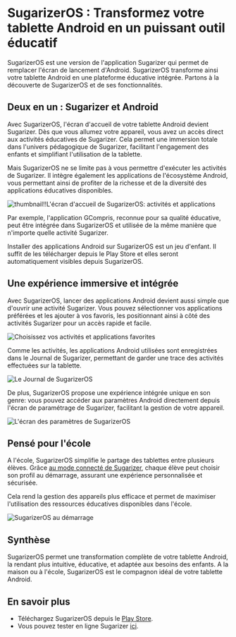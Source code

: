 # SugarizerOS : Transformez votre tablette Android en un puissant outil éducatif

SugarizerOS est une version de l'application Sugarizer qui permet de remplacer l'écran de lancement d'Android. SugarizerOS transforme ainsi votre tablette Android en une plateforme éducative intégrée. Partons à la découverte de SugarizerOS et de ses fonctionnalités.

## Deux en un : Sugarizer et Android

Avec SugarizerOS, l'écran d'accueil de votre tablette Android devient Sugarizer. Dès que vous allumez votre appareil, vous avez un accès direct aux activités éducatives de Sugarizer. Cela permet une immersion totale dans l'univers pédagogique de Sugarizer, facilitant l'engagement des enfants et simplifiant l'utilisation de la tablette.

Mais SugarizerOS ne se limite pas à vous permettre d'exécuter les activités de Sugarizer. Il intègre également les applications de l'écosystème Android, vous permettant ainsi de profiter de la richesse et de la diversité des applications éducatives disponibles. 

![thumbnail!!L'écran d'accueil de SugarizerOS: activités et applications](images/sugarizeros_home.jpg)

Par exemple, l'application GCompris, reconnue pour sa qualité éducative, peut être intégrée dans SugarizerOS et utilisée de la même manière que n'importe quelle activité Sugarizer.

Installer des applications Android sur SugarizerOS est un jeu d'enfant. Il suffit de les télécharger depuis le Play Store et elles seront automatiquement visibles depuis SugarizerOS.

## Une expérience immersive et intégrée

Avec SugarizerOS, lancer des applications Android devient aussi simple que d'ouvrir une activité Sugarizer.
Vous pouvez sélectionner vos applications préférées et les ajouter à vos favoris, les positionnant ainsi à côté des activités Sugarizer pour un accès rapide et facile.

![Choisissez vos activités et applications favorites](images/sugarizeros_listview.jpg)

Comme les activités, les applications Android utilisées sont enregistrées dans le Journal de Sugarizer, permettant de garder une trace des activités effectuées sur la tablette.

![Le Journal de SugarizerOS](images/sugarizeros_journal.jpg)

De plus, SugarizerOS propose une expérience intégrée unique en son genre: vous pouvez accéder aux paramètres Android directement depuis l'écran de paramétrage de Sugarizer, facilitant la gestion de votre appareil. 

![L'écran des paramètres de SugarizerOS](images/sugarizeros_settings.jpg)


## Pensé pour l'école

A l'école, SugarizerOS simplifie le partage des tablettes entre plusieurs élèves.
Grâce [au mode connecté de Sugarizer](connectedmode_fr.md), chaque élève peut choisir son profil au démarrage, assurant une expérience personnalisée et sécurisée.

Cela rend la gestion des appareils plus efficace et permet de maximiser l'utilisation des ressources éducatives disponibles dans l'école.

![SugarizerOS au démarrage](images/sugarizeros_photo_connection.jpg)


## Synthèse

SugarizerOS permet une transformation complète de votre tablette Android, la rendant plus intuitive, éducative, et adaptée aux besoins des enfants. A la maison ou à l'école, SugarizerOS est le compagnon idéal de votre tablette Android.

## En savoir plus

* Téléchargez SugarizerOS depuis le [Play Store](https://play.google.com/store/apps/details?id=org.olpc_france.sugarizeros).
* Vous pouvez tester en ligne Sugarizer [ici](https://try.sugarizer.org).

